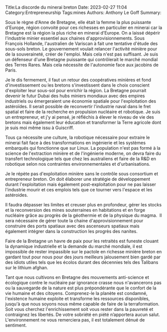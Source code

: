 ﻿Title:La discorde du minerai breton 
Date: 2023-02-27 11:04
Category:Entrepreneurship
Tags:mines
Authors: Anthony Le Goff
Summary:

Sous le règne d'Anne de Bretagne, elle était la femme la plus puissante d'Europe, région convoité pour ces richesses en particulier en minerai car la Bretagne est la région la plus riche en minerai d'Europe. On a laissé dépérir l'industrie minier essentiel aux chaines d'approvisionnements. Sous François Hollande, l'australien de Variscan à fait une tentative d'étude des sous-sols breton. Le gouvernement voulait relancer l'activité minière pour de la souveraineté, créer de l'emploi. Mais cela n'est pas suffisant. Je suis un défenseur d'une Bretagne puissante qui contrôlerait le marché mondial des Terres Rares. Mais cela nécessite de l'autonomie face aux jacobins de Paris.  

Je le dis fermement, il faut un retour des coopératives minières et fond d'investissement ou les bretons s'investissent dans le choix conscient d'exploiter leur sous-sol pour enrichir la région. La Bretagne pourrait devenir le futur Dubai des hubs miniers mondiaux avec des empires industriels ou émergeraient une économie spatiale pour l'exploitation des astéroïdes. Il serait possible de reconvertir l'industrie naval dans le fret spatial et faire de la recherche en propulsion nucléaire et robotique. Je suis un entrepreneur, et j'y ai pensé, je réfléchis à élever le niveau de vie des bretons mais également leur éducation et transformer la Terre agricole dont je suis moi même issu à Guiscriff.  

Tous ça nécessite une culture, la robotique nécessaire pour extraire le minerai fait face à des transformations en ingénierie et les systèmes embarqués qui fonctionne que sur Linux. La population n'est pas formé à la science de l'extraction minière et de l'ingénierie moderne, on devra faire du transfert technologique tels que chez les australiens et faire de la R&D en robotique selon nos contraintes environnementales et d'urbanisations.  

Je le répète pas d'exploitation minière sans le contrôle sous consortium et entrepreneur breton. On doit élaborer une stratégie de développement durant l'exploitation mais également post-exploitation pour ne pas laisser l'industrie mourir et ces emplois tels que ce tourner vers l'espace et les astéroides.  

Il faudra dépasser les limites et creuser plus en profondeur, gérer les stocks et la reconversion des mines souterraines en habitations et en forge nucléaire grâce au progrès de la géothermie et de la physique du magma.  Il sera nécessaire de gérer toute la chaine d'approvisionnement pour construire des ports spatiaux avec des ascenseurs spatiaux mais également intégrer dans la construction les progrès des nanites.  

Faire de la Bretagne un havre de paix pour les retraités est funeste clouant la dynamique industrielle et la demande du marché mondiale, il est impossible de rester impassible sur le pactole en richesse minière breton en gardant tout pour nous pour des jours meilleurs jalousement bien gardé par des idiots utiles tels que les écolos durant des décennies tels des Talibans sur le lithium afghan.  

Tant que nous cultivons en Bretagne des mouvements anti-science et écologique contre le nucléaire par ignorance crasse nous n'avancerons pas ou la sauvegarde de la nature est plus prépondérante que le confort de la vie humaine et des citoyens. Comprenez-le la planète est condamné, l'existence humaine exploite et transforme les ressources disponibles, jusqu'à que nous soyons nous même capable de faire de la terraformation. Soit vous cherchez l'enrichissement soit vous rester dans la pauvreté et contraignez les libertés. De votre sobriété en piété n’apportera aucun salut. L'environnement ne vous remerciera pas, il est totalement dénué de sentiment.